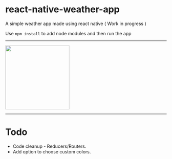 # react-native-weather-app
A simple weather app made using react native ( Work in progress )

Use `npm install` to add node modules and then run the app

---
<img src="https://i.imgur.com/cGrz3mq.gif" width="200">

---

# Todo

  - Code cleanup - Reducers/Routers.
  - Add option to choose custom colors.
